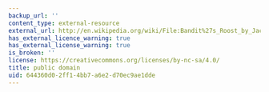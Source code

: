 ```yaml
---
backup_url: ''
content_type: external-resource
external_url: http://en.wikipedia.org/wiki/File:Bandit%27s_Roost_by_Jacob_Riis.jpeg
has_external_licence_warning: true
has_external_license_warning: true
is_broken: ''
license: https://creativecommons.org/licenses/by-nc-sa/4.0/
title: public domain
uid: 644360d0-2ff1-4bb7-a6e2-d70ec9ae1dde
---
```

